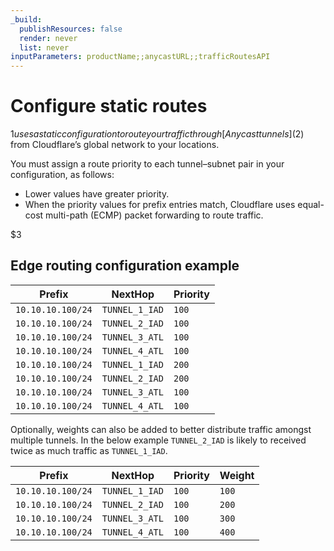 ```yaml
---
_build:
  publishResources: false
  render: never
  list: never
inputParameters: productName;;anycastURL;;trafficRoutesAPI
---
```


# Configure static routes

$1 uses a static configuration to route your traffic through [Anycast tunnels]($2) from Cloudflare’s global network to your locations.

You must assign a route priority to each tunnel–subnet pair in your configuration, as follows:

- Lower values have greater priority.
- When the priority values for prefix entries match, Cloudflare uses equal-cost multi-path (ECMP) packet forwarding to route traffic.

$3

## Edge routing configuration example


Prefix            | NextHop      | Priority
---               | ---          | ---
`10.10.10.100/24` | `TUNNEL_1_IAD` | `100`
`10.10.10.100/24` | `TUNNEL_2_IAD` | `100`
`10.10.10.100/24` | `TUNNEL_3_ATL` | `100`
`10.10.10.100/24` | `TUNNEL_4_ATL` | `100`
`10.10.10.100/24` | `TUNNEL_1_IAD` | `200`
`10.10.10.100/24` | `TUNNEL_2_IAD` | `200`
`10.10.10.100/24` | `TUNNEL_3_ATL` | `100`
`10.10.10.100/24` | `TUNNEL_4_ATL` | `100`

Optionally, weights can also be added to better distribute traffic amongst multiple tunnels. In the below example `TUNNEL_2_IAD` is likely to received twice as much traffic as `TUNNEL_1_IAD`.


Prefix            | NextHop      | Priority | Weight
---               | ---          | ---      | ---
`10.10.10.100/24` | `TUNNEL_1_IAD` | `100`    | `100`
`10.10.10.100/24` | `TUNNEL_2_IAD` | `100`    | `200`
`10.10.10.100/24` | `TUNNEL_3_ATL` | `100`    | `300`
`10.10.10.100/24` | `TUNNEL_4_ATL` | `100`    | `400`